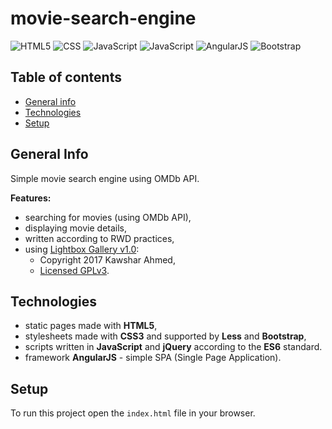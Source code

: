 # movie-search-engine

![HTML5](https://img.shields.io/badge/HTML-HTML5-blue)
![CSS](https://img.shields.io/badge/CSS-CSS3+Less-blue)
![JavaScript](https://img.shields.io/badge/JavaScript-ES6-blue)
![JavaScript](https://img.shields.io/badge/jQuery-3.2.1-blue)
![AngularJS](https://img.shields.io/badge/AngularJS-1.6.9-blue)
![Bootstrap](https://img.shields.io/badge/Bootstrap-3.3.7-blue)

## Table of contents
* [General info](#general-info)
* [Technologies](#technologies)
* [Setup](#setup)

## General Info

Simple movie search engine using OMDb API.

**Features:**
* searching for movies (using OMDb API),
* displaying movie details,
* written according to RWD practices,
* using [Lightbox Gallery v1.0](https://github.com/kawshar/lightboxgallery):
  * Copyright 2017 Kawshar Ahmed,
  * [Licensed GPLv3](https://www.gnu.org/licenses/gpl-3.0.en.html).

## Technologies

* static pages made with **HTML5**,
* stylesheets made with **CSS3** and supported by **Less** and **Bootstrap**,
* scripts written in **JavaScript** and **jQuery** according to the **ES6** standard.
* framework **AngularJS** - simple SPA (Single Page Application).

## Setup

To run this project open the `index.html` file in your browser.
